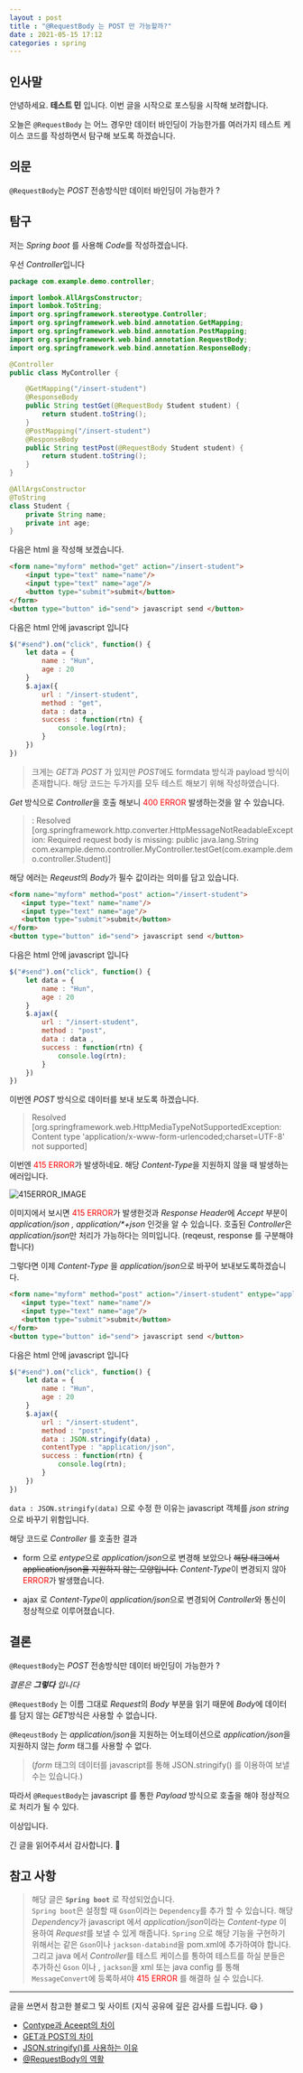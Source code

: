 ```yaml
---
layout : post
title : "@RequestBody 는 POST 만 가능할까?"
date : 2021-05-15 17:12
categories : spring
---
```


## 인사말

안녕하세요. **테스트 민** 입니다. 이번 글을 시작으로 포스팅을 시작해 보려합니다.

오늘은 `@RequestBody` 는 어느 경우만 데이터 바인딩이 가능한가를 여러가지 테스트 케이스 코드를 작성하면서 탐구해 보도록 하겠습니다.

## 의문

`@RequestBody`는 *POST* 전송방식만 데이터 바인딩이 가능한가 ?

## 탐구

저는 *Spring boot* 를 사용해 *Code*를 작성하겠습니다.

우선 *Controller*입니다

```java
package com.example.demo.controller;

import lombok.AllArgsConstructor;
import lombok.ToString;
import org.springframework.stereotype.Controller;
import org.springframework.web.bind.annotation.GetMapping;
import org.springframework.web.bind.annotation.PostMapping;
import org.springframework.web.bind.annotation.RequestBody;
import org.springframework.web.bind.annotation.ResponseBody;

@Controller
public class MyController {

    @GetMapping("/insert-student")
    @ResponseBody
    public String testGet(@RequestBody Student student) {
        return student.toString();
    }
    @PostMapping("/insert-student")
    @ResponseBody
    public String testPost(@RequestBody Student student) {
        return student.toString();
    }
}

@AllArgsConstructor
@ToString
class Student {
    private String name;
    private int age;
}

```

다음은 html 을 작성해 보겠습니다.

```html
<form name="myform" method="get" action="/insert-student">
    <input type="text" name="name"/>
    <input type="text" name="age"/>
    <button type="submit">submit</button>
</form>
<button type="button" id="send"> javascript send </button>
```

다음은 html 안에 javascript 입니다

```js
$("#send").on("click", function() {
    let data = {
        name : "Hun",
        age : 20
    }
    $.ajax({
        url : "/insert-student",
        method : "get",
        data : data ,
        success : function(rtn) {
            console.log(rtn);
        }
    })
})
```

>크게는 *GET*과 *POST* 가 있지만 *POST*에도 formdata 방식과 payload 방식이 존재합니다.
해당 코드는 두가지를 모두 테스트 해보기 위해 작성하였습니다.

*Get* 방식으로 *Controller*을 호출 해보니 <span style="color:red;"> 400 ERROR</span> 발생하는것을 알 수 있습니다.

 >: Resolved [org.springframework.http.converter.HttpMessageNotReadableException: Required request body is missing: public java.lang.String com.example.demo.controller.MyController.testGet(com.example.demo.controller.Student)]

 해당 에러는 *Reqeust*의 *Body*가 필수 값이라는 의미를 담고 있습니다.

 ```html
<form name="myform" method="post" action="/insert-student">
    <input type="text" name="name"/>
    <input type="text" name="age"/>
    <button type="submit">submit</button>
</form>
<button type="button" id="send"> javascript send </button>
```

다음은 html 안에 javascript 입니다

```js
$("#send").on("click", function() {
    let data = {
        name : "Hun",
        age : 20
    }
    $.ajax({
        url : "/insert-student",
        method : "post",
        data : data ,
        success : function(rtn) {
            console.log(rtn);
        }
    })
})
```

이번엔 *POST* 방식으로 데이터를 보내 보도록 하겠습니다.

>Resolved [org.springframework.web.HttpMediaTypeNotSupportedException: Content type 'application/x-www-form-urlencoded;charset=UTF-8' not supported]

이번엔 <span style="color:red;">415 ERROR</span>가 발생하네요.
해당 *Content-Type*을 지원하지 않을 때 발생하는 에러입니다.

![415ERROR_IMAGE](../assets/images/2021-05-15/Image2.png)

이미지에서 보시면 <span style="color:red;">415 ERROR</span>가 발생한것과 *Response Header*에
*Accept* 부분이 *application/json , application/\*+json* 인것을 알 수 있습니다.
호출된 *Controller*은 *application/json*만 처리가 가능하다는 의미입니다.
(reqeust, response 를 구분해야합니다)

그렇다면 이제 *Content-Type* 을 *application/json*으로 바꾸어 보내보도록하겠습니다.

 ```html
<form name="myform" method="post" action="/insert-student" entype="application/json">
    <input type="text" name="name"/>
    <input type="text" name="age"/>
    <button type="submit">submit</button>
</form>
<button type="button" id="send"> javascript send </button>
```

다음은 html 안에 javascript 입니다

```js
$("#send").on("click", function() {
    let data = {
        name : "Hun",
        age : 20
    }
    $.ajax({
        url : "/insert-student",
        method : "post",
        data : JSON.stringify(data) ,
        contentType : "application/json",
        success : function(rtn) {
            console.log(rtn);
        }
    })
})
```

`data : JSON.stringify(data)` 으로 수정 한 이유는 javascript 객체를 *json string* 으로 바꾸기 위함입니다.

해당 코드로 *Controller* 를 호출한 결과

- form 으로 *entype*으로 *application/json*으로 변경해 보았으나 ~~해당 태그에서
application/json을 지원하지 않는 모양입니다.~~ *Content-Type*이 변경되지 않아 <span style="color:red;">ERROR</span>가 발생했습니다.

- ajax 로 *Content-Type*이 *application/json*으로 변경되어 *Controller*와 통신이 정상적으로 이루어졌습니다.

## 결론

`@RequestBody`는 *POST* 전송방식만 데이터 바인딩이 가능한가 ?

*결론은 **그렇다** 입니다*

`@RequestBody` 는 이름 그대로 *Request*의 *Body* 부분을 읽기 때문에 *Body*에 데이터를 담지 않는 *GET*방식은 사용할 수 없습니다.

`@ReqeustBody` 는 *application/json*을 지원하는 어노테이션으로 *application/json*을 지원하지 않는 *form* 태그를 사용할 수 없다. 
>(*form* 태그의 데이터를 javascript를 통해 JSON.stringify() 를 이용하여 보낼 수는 있습니다.)

따라서 `@RequestBody`는 javascript 를 통한 *Payload* 방식으로 호출을 해야 정상적으로 처리가 될 수 있다.

이상입니다.

긴 글을 읽어주셔서 감사합니다. :raised_back_of_hand:

## 참고 사항

>해당 글은 **`Spring boot`** 로 작성되었습니다.  
`Spring boot`은 설정할 때 `Gson`이라는 `Dependency`를 추가 할 수 있습니다.
해당 *Dependency*가 javascript 에서 *application/json*이라는 *Content-type* 이용하여 *Request*를 보낼 수 있게 해줍니다.
`Spring` 으로 해당 기능을 구현하기 위해서는 같은 `Gson`이나 `jackson-databind`을 pom.xml에 추가하여야 합니다. 그리고 java 에서 *Controller*를 테스트 케이스를 통하여 테스트를 하실 분들은 추가하신 `Gson` 이나 , `jackson`을
xml 또는 java config 를 통해 `MessageConvert`에 등록하셔야 <span style="color:red;">415 ERROR</span> 를 해결하 실 수 있습니다.

---

글을 쓰면서 참고한 블로그 및 사이트 (지식 공유에 깊은 감사를 드립니다. :smile: )

- [Contype과 Aceept의 차이](https://dololak.tistory.com/630)
- [GET과 POST의 차이](https://hongsii.github.io/2017/08/02/what-is-the-difference-get-and-post/)
- [JSON.stringify()를 사용하는 이유](https://developer.mozilla.org/ko/docs/Web/JavaScript/Reference/Global_Objects/JSON/stringify)
- [@RequestBody의 역활](https://mangkyu.tistory.com/72)

